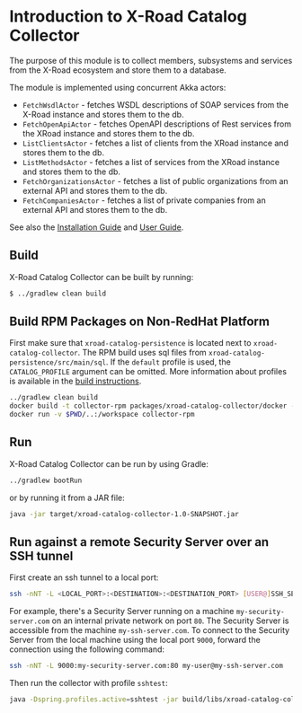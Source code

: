 # Introduction to X-Road Catalog Collector

The purpose of this module is to collect members, subsystems and services from the X-Road ecosystem and store them to 
a database. 

The module is implemented using concurrent Akka actors: 

* `FetchWsdlActor` - fetches WSDL descriptions of SOAP services from the X-Road instance and stores them to the db.
* `FetchOpenApiActor` - fetches OpenAPI descriptions of Rest services from the XRoad instance and stores them to the db.
* `ListClientsActor` - fetches a list of clients from the XRoad instance and stores them to the db.
* `ListMethodsActor` - fetches a list of services from the XRoad instance and stores them to the db.
* `FetchOrganizationsActor` - fetches a list of public organizations from an external API and stores them to the db.
* `FetchCompaniesActor` - fetches a list of private companies from an external API and stores them to the db.

See also the [Installation Guide](../doc/xroad_catalog_installation_guide.md) and
[User Guide](../doc/xroad_catalog_user_guide.md).

## Build

X-Road Catalog Collector can be built by running:

```bash
$ ../gradlew clean build
```

## Build RPM Packages on Non-RedHat Platform

First make sure that `xroad-catalog-persistence` is located next to `xroad-catalog-collector`. The RPM build uses sql
files from `xroad-catalog-persistence/src/main/sql`. If the `default` profile is used, the `CATALOG_PROFILE` argument
can be omitted. More information about profiles is available in the [build instructions](../BUILD.md#profiles).

```bash
../gradlew clean build
docker build -t collector-rpm packages/xroad-catalog-collector/docker --build-arg CATALOG_PROFILE=<PROFILE>
docker run -v $PWD/..:/workspace collector-rpm
```

## Run

X-Road Catalog Collector can be run by using Gradle:

```bash
../gradlew bootRun
```

or by running it from a JAR file:

```bash
java -jar target/xroad-catalog-collector-1.0-SNAPSHOT.jar
```

## Run against a remote Security Server over an SSH tunnel

First create an ssh tunnel to a local port:

```bash
ssh -nNT -L <LOCAL_PORT>:<DESTINATION>:<DESTINATION_PORT> [USER@]SSH_SERVER
```

For example, there's a Security Server running on a machine `my-security-server.com` on an internal private network on
port `80`. The Security Server is accessible from the machine `my-ssh-server.com`. To connect to the Security Server from
the local machine using the local port `9000`, forward the connection using the following command:

```bash
ssh -nNT -L 9000:my-security-server.com:80 my-user@my-ssh-server.com
```

Then run the collector with profile `sshtest`:

```bash
java -Dspring.profiles.active=sshtest -jar build/libs/xroad-catalog-collector.jar --spring.config.name=collector,catalogdb
```
